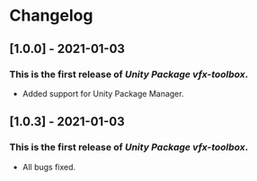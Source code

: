 # Changelog

## [1.0.0] - 2021-01-03
### This is the first release of *Unity Package vfx-toolbox*.
- Added support for Unity Package Manager.

## [1.0.3] - 2021-01-03
### This is the first release of *Unity Package vfx-toolbox*.
- All bugs fixed.
